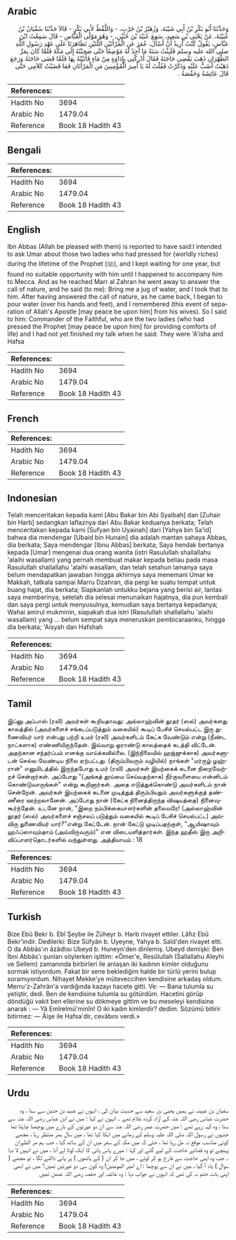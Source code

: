 ## Arabic


<div dir="rtl" lang="ar" style={{fontSize:'larger',backgroundColor:'#f8f9fa',padding:20}}>
وَحَدَّثَنَا أَبُو بَكْرِ بْنُ أَبِي شَيْبَةَ، وَزُهَيْرُ بْنُ حَرْبٍ، - وَاللَّفْظُ لأَبِي بَكْرٍ - قَالاَ حَدَّثَنَا سُفْيَانُ بْنُ عُيَيْنَةَ، عَنْ يَحْيَى بْنِ سَعِيدٍ، سَمِعَ عُبَيْدَ بْنَ حُنَيْنٍ، - وَهُوَ مَوْلَى الْعَبَّاسِ - قَالَ سَمِعْتُ ابْنَ عَبَّاسٍ، يَقُولُ كُنْتُ أُرِيدُ أَنْ أَسْأَلَ، عُمَرَ عَنِ الْمَرْأَتَيْنِ اللَّتَيْنِ تَظَاهَرَتَا عَلَى عَهْدِ رَسُولِ اللَّهِ صلى الله عليه وسلم فَلَبِثْتُ سَنَةً مَا أَجِدُ لَهُ مَوْضِعًا حَتَّى صَحِبْتُهُ إِلَى مَكَّةَ فَلَمَّا كَانَ بِمَرِّ الظَّهْرَانِ ذَهَبَ يَقْضِي حَاجَتَهُ فَقَالَ أَدْرِكْنِي بِإِدَاوَةٍ مِنْ مَاءٍ فَأَتَيْتُهُ بِهَا فَلَمَّا قَضَى حَاجَتَهُ وَرَجَعَ ذَهَبْتُ أَصُبُّ عَلَيْهِ وَذَكَرْتُ فَقُلْتُ لَهُ يَا أَمِيرَ الْمُؤْمِنِينَ مَنِ الْمَرْأَتَانِ فَمَا قَضَيْتُ كَلاَمِي حَتَّى قَالَ عَائِشَةُ وَحَفْصَةُ ‏.‏
</div>
<div style={{backgroundColor:'#f8f9fa',padding:20, marginBottom: 10}}><table> <thead> <tr> <th>References:</th> <th></th> </tr> </thead> <tbody><tr><td>Hadith No</td><td>3694</td></tr><tr><td>Arabic No</td><td>1479.04</td></tr><tr><td>Reference</td><td>Book 18 Hadith 43</td></tr></tbody></table></div>

## Bengali


<div dir="ltr" lang="bn" style={{fontSize:'larger',backgroundColor:'#f8f9fa',padding:20}}>

</div>
<div style={{backgroundColor:'#f8f9fa',padding:20, marginBottom: 10}}><table> <thead> <tr> <th>References:</th> <th></th> </tr> </thead> <tbody><tr><td>Hadith No</td><td>3694</td></tr><tr><td>Arabic No</td><td>1479.04</td></tr><tr><td>Reference</td><td>Book 18 Hadith 43</td></tr></tbody></table></div>

## English


<div dir="ltr" lang="en" style={{fontSize:'larger',backgroundColor:'#f8f9fa',padding:20}}>
Ibn Abbas (Allah be pleased with them) is reported to have said:I intended to ask Umar about those two ladies who had pressed for (worldly riches) during the lifetime of the Prophet (ﷺ), and I kept waiting for one year, but found no suitable opportunity with him until I happened to accompany him to Mecca. And as he reached Marr al Zahran he went away to answer the call of nature, and he said (to me): Bring me a jug of water, and I took that to him. After having answered the call of nature, as he came back, I began to pour water (over his hands and feet), and I remembered (this event of separation of Allah's Apostle [may peace be upon him] from his wives). So I said to him: Commander of the Faithful, who are the two ladies (who had pressed the Prophet [may peace be upon him] for providing comforts of life) and I had not yet finished my talk when he said: They were 'A'isha and Hafsa
</div>
<div style={{backgroundColor:'#f8f9fa',padding:20, marginBottom: 10}}><table> <thead> <tr> <th>References:</th> <th></th> </tr> </thead> <tbody><tr><td>Hadith No</td><td>3694</td></tr><tr><td>Arabic No</td><td>1479.04</td></tr><tr><td>Reference</td><td>Book 18 Hadith 43</td></tr></tbody></table></div>

## French


<div dir="ltr" lang="fr" style={{fontSize:'larger',backgroundColor:'#f8f9fa',padding:20}}>

</div>
<div style={{backgroundColor:'#f8f9fa',padding:20, marginBottom: 10}}><table> <thead> <tr> <th>References:</th> <th></th> </tr> </thead> <tbody><tr><td>Hadith No</td><td>3694</td></tr><tr><td>Arabic No</td><td>1479.04</td></tr><tr><td>Reference</td><td>Book 18 Hadith 43</td></tr></tbody></table></div>

## Indonesian


<div dir="ltr" lang="id" style={{fontSize:'larger',backgroundColor:'#f8f9fa',padding:20}}>
Telah menceritakan kepada kami [Abu Bakar bin Abi Syaibah] dan [Zuhair bin Harb] sedangkan laflaznya dari Abu Bakar keduanya berkata; Telah menceritakan kepada kami [Sufyan bin Uyainah] dari [Yahya bin Sa'id] bahwa dia mendengar [Ubaid bin Hunain] dia adalah mantan sahaya Abbas, dia berkata; Saya mendengar [Ibnu Abbas] berkata; Saya hendak bertanya kepada [Umar] mengenai dua orang wanita (istri Rasulullah shallallahu 'alaihi wasallam) yang pernah membuat makar kepada beliau pada masa Rasulullah shallallahu 'alaihi wasallam, dan telah setahun lamanya saya belum mendapatkan jawaban hingga akhirnya saya menemani Umar ke Makkah, tatkala sampai Marru Dzahran, dia pergi ke suatu tempat untuk buang hajat, dia berkata; Siapkanlah untukku bejana yang berisi air, lantas saya memberinya, setelah dia selesai menunaikan hajatnya, dia pun kembali dan saya pergi untuk menyusulnya, kemudian saya bertanya kepadanya; Wahai amirul mukminin, siapakah dua istri (Rasulullah shallallahu 'alaihi wasallam) yang … belum sempat saya meneruskan pembicaraanku, hingga dia berkata; 'Aisyah dan Hafshah
</div>
<div style={{backgroundColor:'#f8f9fa',padding:20, marginBottom: 10}}><table> <thead> <tr> <th>References:</th> <th></th> </tr> </thead> <tbody><tr><td>Hadith No</td><td>3694</td></tr><tr><td>Arabic No</td><td>1479.04</td></tr><tr><td>Reference</td><td>Book 18 Hadith 43</td></tr></tbody></table></div>

## Tamil


<div dir="ltr" lang="ta" style={{fontSize:'larger',backgroundColor:'#f8f9fa',padding:20}}>
இப்னு அப்பாஸ் (ரலி) அவர்கள் கூறியதாவது: அல்லாஹ்வின் தூதர் (ஸல்) அவர்களது காலத்தில் (அவர்களைச் சங்கடப்படுத்தும் வகையில்) கூடிப் பேசிச் செயல்பட்ட இரு துணைவியர் யார் என்பது பற்றி உமர் (ரலி) அவர்களிடம் கேட்க வேண்டும் என்று (நீண்ட நாட்களாக) எண்ணியிருந்தேன். இவ்வாறு ஓராண்டு காலத்தைக் கடத்தி விட்டேன். அதற்கான சந்தர்ப்பம் எனக்கு வாய்க்கவில்லை. (இந்நிலையில் ஹஜ்ஜுக்காக) அவர்களுடன் செல்ல வேண்டிய நிலை ஏற்பட்டது. (திரும்பிவரும் வழியில்) நாங்கள் "மர்ருழ் ழஹ்ரான்" எனுமிடத்தில் இருந்தபோது உமர் (ரலி) அவர்கள் இயற்கைக் கடனை நிறைவேற்றச் சென்றார்கள். அப்போது "(அங்கத் தூய்மை செய்வதற்காக) நீர்குவளையை என்னிடம் கொண்டுவாருங்கள்" என்று கூறினார்கள். அதை எடுத்துக்கொண்டு அவர்களிடம் நான் சென்றேன். அவர்கள் இயற்கைக் கடனை முடித்துத் திரும்பியதும் அவர்களுக்குத் தண்ணீரை ஊற்றலானேன். அப்போது நான் (கேட்க நினைத்திருந்த விஷயத்தை) நினைவுகூர்ந்தேன். உடனே நான், "இறை நம்பிக்கையாளர்களின் தலைவரே! (அல்லாஹ்வின் தூதர் (ஸல்) அவர்களைச் சஞ்சலப் படுத்தும் வகையில் கூடிப் பேசிச் செயல்பட்ட) அவ்விரு துணைவியர் யார்?"என்று கேட்டேன். நான் கேட்டு முடிப்பதற்குள், "ஆயிஷாவும் ஹஃப்ஸாவும்தாம் (அவ்விருவரும்)" என விடையளித்தார்கள். இந்த ஹதீஸ் இரு அறிவிப்பாளர்தொடர்களில் வந்துள்ளது. அத்தியாயம் : 18
</div>
<div style={{backgroundColor:'#f8f9fa',padding:20, marginBottom: 10}}><table> <thead> <tr> <th>References:</th> <th></th> </tr> </thead> <tbody><tr><td>Hadith No</td><td>3694</td></tr><tr><td>Arabic No</td><td>1479.04</td></tr><tr><td>Reference</td><td>Book 18 Hadith 43</td></tr></tbody></table></div>

## Turkish


<div dir="ltr" lang="tr" style={{fontSize:'larger',backgroundColor:'#f8f9fa',padding:20}}>
Bize Ebû Bekr b. Ebî Şeybe ile Züheyr b. Harb rivayet ettiler. Lâfız Ebû Bekr'indir. Dedilerki: Bize Süfyân b. Uyeyne, Yahya b. Saîd'den rivayet etti. O da Abbâs'ın âzâdlısı Ubeyd b. Huneyn'den dinlemiş. Ubeyd demişki: Ben İbni Abbâs'ı şunları söylerken işittim: «Ömer'e, Resûlullah (Sallallahu Aleyhi ve Sellem) zamanında birbirleri ile anlaşan iki kadının kimler olduğunu sormak istiyordum. Fakat bir sene beklediğim halde bir türlü yerini bulup soramıyordum. Nihayet Mekke'ye müteveccihen kendisine arkadaş oldum. Merru'z-Zahrân'a vardığında kazayı hacete gitti. Ve: — Bana tulumla su yetiştir, dedi. Ben de kendisine tulumla su götürdüm. Hacetini görüp döndüğü vakit ben ellerine su dökmeye gittim ve bu meseleyi kendisine anarak : — Yâ Emîrelmü'minîn! O iki kadın kimlerdir? dedim. Sözümü bitirir bitirmez: — Âişe ile Hafsa'dir, cevâbını verdi.»
</div>
<div style={{backgroundColor:'#f8f9fa',padding:20, marginBottom: 10}}><table> <thead> <tr> <th>References:</th> <th></th> </tr> </thead> <tbody><tr><td>Hadith No</td><td>3694</td></tr><tr><td>Arabic No</td><td>1479.04</td></tr><tr><td>Reference</td><td>Book 18 Hadith 43</td></tr></tbody></table></div>

## Urdu


<div dir="rtl" lang="ur" style={{fontSize:'larger',backgroundColor:'#f8f9fa',padding:20}}>
سفیان بن عیینہ نے ہمیں یحییٰ بن سعید سے حدیث بیان کی ، انہوں نے عبید بن حنین سے سنا ، وہ حضرت عباس رضی اللہ عنہ کے آزاد کردہ غلام تھے ۔ انہوں نے کہا : میں نے ابن عباس رضی اللہ عنہ سے سنا ، وہ کہہ رہے تھے : میں حضرت عمر رضی اللہ عنہ سے ان دو عورتوں کے بارے میں پوچھنا چاہتا تھا جنہوں نے رسول اللہ صلی اللہ علیہ وسلم کے زمانے میں ایکا کیا تھا ، میں سال بھر منتظر رہا ، مجھے کوئی مناسب موقع نہ مل رہا تھا ، حتی کہ میں مکہ کے سفر میں ان کے ساتھ گیا ، جب ہم مر الظہران پہنچے تو وہ قضائے حاجت کے لیے گئے اور کہا : میرے پاس پانی کا ایک لوٹا لے آنا ، میں نے انہیں لا دیا ۔ جب وہ اپنی حاجت سے فارغ ہو کر لوٹے ، میں جا کر ان ( کے ہاتھوں ) پر پانی ڈالنے لگا ، تو مجھے ( سوال ) یاد آ گیا ، میں نے ان سے پوچھا : اے امیر المومنین! وہ کون سی دو عورتیں تھیں؟ میں نے ابھی اپنی بات ختم نہ کی تھی کہ انہوں نے جواب دیا : وہ عائشہ اور حفصہ رضی اللہ عنھن تھیں
</div>
<div style={{backgroundColor:'#f8f9fa',padding:20, marginBottom: 10}}><table> <thead> <tr> <th>References:</th> <th></th> </tr> </thead> <tbody><tr><td>Hadith No</td><td>3694</td></tr><tr><td>Arabic No</td><td>1479.04</td></tr><tr><td>Reference</td><td>Book 18 Hadith 43</td></tr></tbody></table></div>